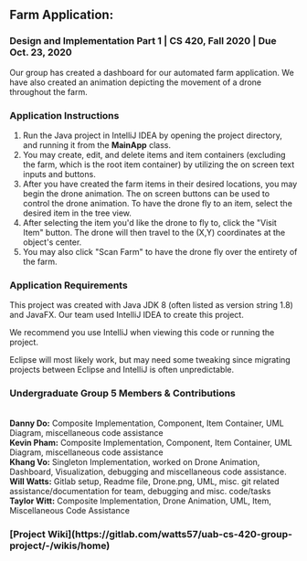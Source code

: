 <h2> Farm Application:</h2>
<h3>Design and Implementation Part 1        |      CS 420, Fall 2020       |      Due Oct. 23, 2020</h3>
Our group has created a dashboard for our automated farm application. 
We have also created an animation depicting the movement of a drone throughout the farm.
<br>

<h3>Application Instructions</h3>

1. Run the Java project in IntelliJ IDEA by opening the project directory, and running it from the **MainApp** class.
2. You may create, edit, and delete items and item containers (excluding the farm, which is the root item container)
by utilizing the on screen text inputs and buttons. 
3. After you have created the farm items in their desired locations, you may begin the drone animation. 
The on screen buttons can be used to control the drone animation. To have the drone fly to an item, select the desired item in the tree view.
4. After selecting the item you'd like the drone to fly to, click the "Visit Item" button. The drone will then travel to the (X,Y) coordinates at the object's center.  
5. You may also click "Scan Farm" to have the drone fly over the entirety of the farm.

<h3> Application Requirements </h3>

This project was created with Java JDK 8 (often listed as version string 1.8) and JavaFX. 
Our team used IntelliJ IDEA to create this project.
 
We recommend you use IntelliJ when viewing this code or running the project.

Eclipse will most likely work, but may need some tweaking since migrating projects between Eclipse and IntelliJ is often unpredictable.


<h3>Undergraduate Group 5 Members & Contributions</h3>

<br>**Danny Do:** Composite Implementation, Component, Item Container, UML Diagram, miscellaneous code assistance
<br>**Kevin Pham:** Composite Implementation, Component, Item Container, UML Diagram, miscellaneous code assistance
<br>**Khang Vo:** Singleton Implementation, worked on Drone Animation, Dashboard, Visualization, debugging and miscellaneous code assistance.
<br>**Will Watts:** Gitlab setup, Readme file, Drone.png, UML, misc. git related assistance/documentation for team, debugging and misc. code/tasks
<br>**Taylor Witt:** Composite Implementation, Drone Animation, UML, Item, Miscellaneous Code Assistance

<h3>[Project Wiki](https://gitlab.com/watts57/uab-cs-420-group-project/-/wikis/home) </h3>
